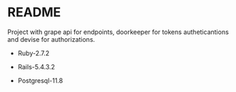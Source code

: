 # README

Project with grape api for endpoints, doorkeeper for tokens autheticantions and devise for authorizations.

* Ruby-2.7.2

* Rails-5.4.3.2

* Postgresql-11.8

